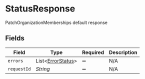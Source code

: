 # StatusResponse

PatchOrganizationMemberships default response


## Fields

| Field                                                   | Type                                                    | Required                                                | Description                                             |
| ------------------------------------------------------- | ------------------------------------------------------- | ------------------------------------------------------- | ------------------------------------------------------- |
| `errors`                                                | List<[ErrorStatus](../../models/shared/ErrorStatus.md)> | :heavy_minus_sign:                                      | N/A                                                     |
| `requestId`                                             | *String*                                                | :heavy_minus_sign:                                      | N/A                                                     |